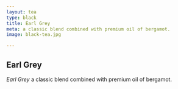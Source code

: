 ```yaml
---
layout: tea
type: black
title: Earl Grey
meta: a classic blend combined with premium oil of bergamot.
image: black-tea.jpg

---
```


## Earl Grey

*Earl Grey* a classic blend combined with premium oil of bergamot.